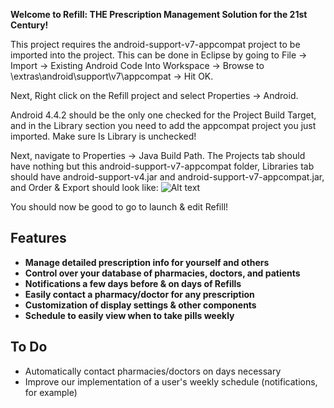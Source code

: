**Welcome to Refill: THE Prescription Management Solution for the 21st Century!**

This project requires the android-support-v7-appcompat project to be imported into the project. This can be done in Eclipse by going to File -> Import -> Existing Android Code Into Workspace -> Browse to <sdkdirectory>\extras\android\support\v7\appcompat -> Hit OK.

Next, Right click on the Refill project and select Properties -> Android.

Android 4.4.2 should be the only one checked for the Project Build Target, and in the Library section you need to add the appcompat project you just imported. Make sure Is Library is unchecked!

Next, navigate to Properties -> Java Build Path. The Projects tab should have nothing but this android-support-v7-appcompat folder, Libraries tab should have android-support-v4.jar and android-support-v7-appcompat.jar, and Order & Export should look like:
![Alt text](refill/raw/master/buildpath.png?raw=true "Order & Export Build Path")

You should now be good to go to launch & edit Refill!

Features
--------
* **Manage detailed prescription info for yourself and others**
* **Control over your database of pharmacies, doctors, and patients**
* **Notifications a few days before & on days of Refills**
* **Easily contact a pharmacy/doctor for any prescription**
* **Customization of display settings & other components**
* **Schedule to easily view when to take pills weekly**

To Do
--------
* Automatically contact pharmacies/doctors on days necessary
* Improve our implementation of a user's weekly schedule (notifications, for example)